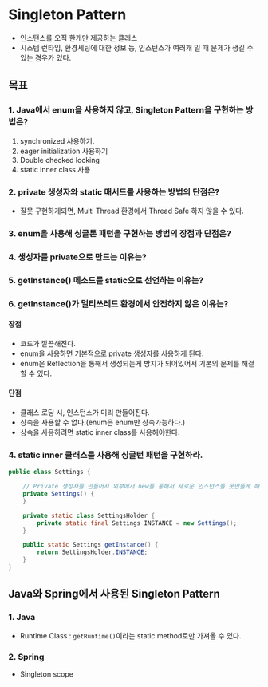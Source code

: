 # Singleton Pattern

- 인스턴스를 오직 한개만 제공하는 클래스
- 시스템 런타임, 환경세팅에 대한 정보 등, 인스턴스가 여러개 일 때 문제가 생길 수 있는 경우가 있다.

## 목표

### 1. Java에서 enum을 사용하지 않고, Singleton Pattern을 구현하는 방법은?

1. synchronized 사용하기.
2. eager initialization 사용하기
3. Double checked locking
4. static inner class 사용

### 2. private 생성자와 static 매서드를 사용하는 방법의 단점은?

- 잘못 구현하게되면, Multi Thread 환경에서 Thread Safe 하지 않을 수 있다.

### 3. enum을 사용해 싱글톤 패턴을 구현하는 방법의 장점과 단점은?

### 4. 생성자를 private으로 만드는 이유는?

### 5. getInstance() 메소드를 static으로 선언하는 이유는?

### 6. getInstance()가 멀티쓰레드 환경에서 안전하지 않은 이유는?

#### 장점

- 코드가 깔끔해진다.
- enum을 사용하면 기본적으로 private 생성자를 사용하게 된다.
- enum은 Reflection을 통해서 생성되는게 방지가 되어있어서 기본의 문제를 해결할 수 있다.

#### 단점

- 클래스 로딩 시, 인스턴스가 미리 만들어진다.
- 상속을 사용할 수 없다.(enum은 enum만 상속가능하다.)
- 상속을 사용하려면 static inner class를 사용해야한다.

### 4. static inner 클래스를 사용해 싱글턴 패턴을 구현하라.

```java
public class Settings {

    // Private 생성자를 만들어서 외부에서 new를 통해서 새로운 인스턴스를 못만들게 해준다.
    private Settings() {
    }

    private static class SettingsHolder {
        private static final Settings INSTANCE = new Settings();
    }

    public static Settings getInstance() {
        return SettingsHolder.INSTANCE;
    }
}
```

## Java와 Spring에서 사용된 Singleton Pattern

### 1. Java

- Runtime Class : `getRuntime()`이라는 static method로만 가져올 수 있다.

### 2. Spring

- Singleton scope